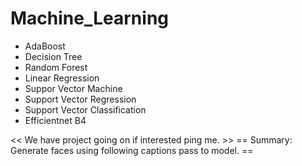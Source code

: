 # Machine_Learning
- AdaBoost
- Decision Tree
- Random Forest
- Linear Regression
- Suppor Vector Machine
 - Support Vector Regression
 - Support Vector Classification
- Efficientnet B4
 
<< We have project going on if interested ping me. >>
 == Summary: Generate faces using following captions pass to model. ==
